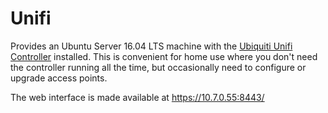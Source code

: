 # Unifi

Provides an Ubuntu Server 16.04 LTS machine with the [Ubiquiti Unifi
Controller](https://www.ubnt.com/download/unifi/) installed. This is convenient
for home use where you don't need the controller running all the time, but
occasionally need to configure or upgrade access points.

The web interface is made available at https://10.7.0.55:8443/
